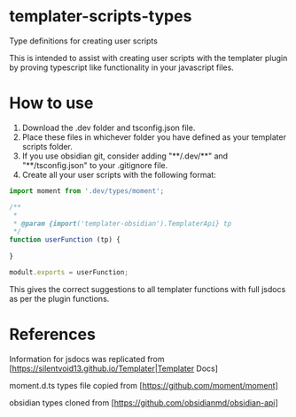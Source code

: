 # templater-scripts-types
Type definitions for creating user scripts

This is intended to assist with creating user scripts with the templater plugin by proving typescript like functionality in your javascript files.

# How to use
1. Download the .dev folder and tsconfig.json file.
2. Place these files in whichever folder you have defined as your templater scripts folder.
3. If you use obsidian git, consider adding "\*\*/.dev/\*\*" and "\*\*/tsconfig.json" to your .gitignore file.
4. Create all your user scripts with the following format:

```javascript
import moment from '.dev/types/moment'; 

/**
 * 
 * @param {import('templater-obsidian').TemplaterApi} tp
 */
function userFunction (tp) {
    
}

modult.exports = userFunction;
```

This gives the correct suggestions to all templater functions with full jsdocs as per the plugin functions.

# References

Information for jsdocs was replicated from [https://silentvoid13.github.io/Templater|Templater Docs]

moment.d.ts types file copied from [https://github.com/moment/moment]

obsidian types cloned from [https://github.com/obsidianmd/obsidian-api]
